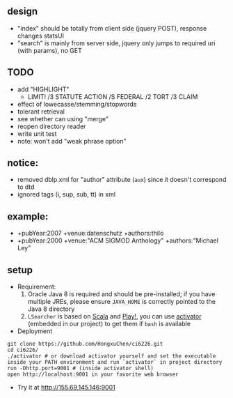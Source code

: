 ## design

- "index" should be totally from client side (jquery POST), response changes statsUI
- "search" is mainly from server side, jquery only jumps to required uri (with params), no GET

## TODO

- add "HIGHLIGHT"
   - LIMIT! /3 STATUTE ACTION /S FEDERAL /2 TORT /3 CLAIM
- effect of lowecasse/stemming/stopwords
- tolerant retrieval
- see whether can using "merge"
- reopen directory reader
- write unit test
- note: won't add "weak phrase option"

## notice:
- removed dblp.xml for "author" attribute (`aux`) since it doesn't correspond to dtd
- ignored tags (i, sup, sub, tt) in xml

## example:
- +pubYear:2007 +venue:datenschutz +authors:thilo
- +pubYear:2000 +venue:"ACM SIGMOD Anthology" +authors:"Michael Ley"

## setup
- Requirement:
  1. Oracle Java 8 is required and should be pre-installed; if you have multiple JREs, please ensure `JAVA_HOME` is correctly pointed to the Java 8 directory
  1. `LSearcher` is based on [Scala](http://www.scala-lang.org/) and [Play!](https://www.playframework.com/), you can use [activator](https://www.lightbend.com/activator/download) (embedded in our project) to get them if `bash` is available
- Deployment

```shell
git clone https://github.com/HongxuChen/ci6226.git
cd ci6226/
./activator # or download activator yourself and set the executable inside your PATH environment and run `activator` in project directory
run -Dhttp.port=9001 # (inside activator shell)
open http://localhost:9001 in your favorite web browser
```

- Try it at http://155.69.145.146:9001
